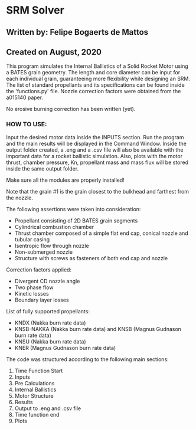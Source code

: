 # SRM Solver
## Written by: Felipe Bogaerts de Mattos
## Created on August, 2020

This program simulates the Internal Ballistics of a Solid Rocket Motor using a BATES grain geometry.
The length and core diameter can be input for each individual grain, guaranteeing more flexibility while designing an
SRM. The list of standard propellants and its specifications can be found inside the 'functions.py' file.
Nozzle correction factors were obtained from the a015140 paper.

No erosive burning correction has been written (yet).

### HOW TO USE:

Input the desired motor data inside the INPUTS section. Run the program and the main results will be displayed in 
the Command Window. Inside the output folder created, a .eng and a .csv file will also be available with the important
data for a rocket ballistic simulation. Also, plots with the motor thrust, chamber pressure, Kn, propellant mass and
mass flux will be stored inside the same output folder.

Make sure all the modules are properly installed!

Note that the grain #1 is the grain closest to the bulkhead and farthest from the nozzle.

The following assertions were taken into consideration:
- Propellant consisting of 2D BATES grain segments
- Cylindrical combustion chamber
- Thrust chamber composed of a simple flat end cap, conical nozzle and tubular casing
- Isentropic flow through nozzle
- Non-submerged nozzle
- Structure with screws as fasteners of both end cap and nozzle

Correction factors applied:
- Divergent CD nozzle angle
- Two phase flow
- Kinetic losses
- Boundary layer losses

List of fully supported propellants:
- KNDX (Nakka burn rate data)
- KNSB-NAKKA (Nakka burn rate data) and KNSB (Magnus Gudnason burn rate data)
- KNSU (Nakka burn rate data)
- KNER (Magnus Gudnason burn rate data)

The code was structured according to the following main sections:
1) Time Function Start
2) Inputs
3) Pre Calculations
4) Internal Ballistics
5) Motor Structure
6) Results
7) Output to .eng and .csv file
8) Time function end
9) Plots
